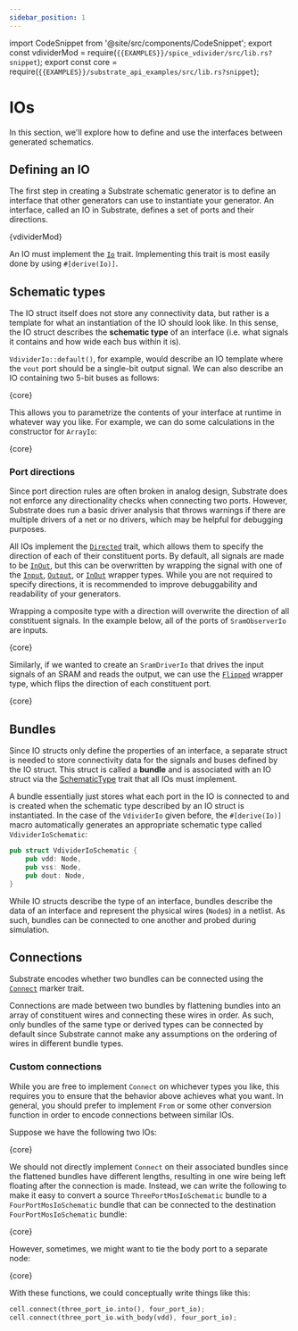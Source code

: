 ```yaml
---
sidebar_position: 1
---
```


import CodeSnippet from '@site/src/components/CodeSnippet';
export const vdividerMod = require(`{{EXAMPLES}}/spice_vdivider/src/lib.rs?snippet`);
export const core = require(`{{EXAMPLES}}/substrate_api_examples/src/lib.rs?snippet`);

# IOs

In this section, we'll explore how to define and use the interfaces between generated schematics.

## Defining an IO

The first step in creating a Substrate schematic generator is to define an interface that other generators can use to instantiate your generator. An interface, called an IO in Substrate, defines a set of ports and their directions.

<CodeSnippet language="rust" snippet="vdivider-io">{vdividerMod}</CodeSnippet>

An IO must implement the [`Io`](https://api.substratelabs.io/substrate/io/trait.Io.html) trait. Implementing this trait is most easily done by using `#[derive(Io)]`.

## Schematic types

The IO struct itself does not store any connectivity data, but rather is a template for what an instantiation of the IO should look like. In this sense, the IO struct describes the **schematic type** of an interface (i.e. what signals it contains and how wide each bus within it is).

`VdividerIo::default()`, for example, would describe an IO template where the `vout` port should be a single-bit output signal. We can also describe an IO containing two 5-bit buses as follows:

<CodeSnippet language="rust" snippet="array-io">{core}</CodeSnippet>

This allows you to parametrize the contents of your interface at runtime in whatever way you like. For example, we can do some calculations in the constructor for `ArrayIo`:

<CodeSnippet language="rust" snippet="array-io-constructor">{core}</CodeSnippet>

### Port directions

Since port direction rules are often broken in analog design, Substrate does not enforce any directionality checks when connecting two ports. However, Substrate does run a basic driver analysis that throws warnings if there are multiple drivers of a net or no drivers, which may be helpful for debugging purposes.

All IOs implement the [`Directed`](https://api.substratelabs.io/substrate/io/trait.Directed.html) trait,
which allows them to specify the direction of each of their constituent ports. By default, all
signals are made to be [`InOut`](https://api.substratelabs.io/substrate/io/enum.Direction.html#variant.InOut),
but this can be overwritten by wrapping the signal with one of the
[`Input`](https://api.substratelabs.io/substrate/io/struct.Input.html),
[`Output`](https://api.substratelabs.io/substrate/io/struct.Output.html), or
[`InOut`](https://api.substratelabs.io/substrate/io/struct.InOut.html) wrapper types.
While you are not required to specify directions, it is recommended to improve debuggability and
readability of your generators.

Wrapping a composite type with a direction will overwrite the direction of all constituent signals.
In the example below, all of the ports of `SramObserverIo` are inputs.

<CodeSnippet language="rust" snippet="sram-io">{core}</CodeSnippet>

Similarly, if we wanted to create an `SramDriverIo` that drives the input signals of an SRAM and reads the output, we can use the [`Flipped`](https://api.substratelabs.io/substrate/io/struct.Flipped.html) wrapper type, which flips the direction of each constituent port.

<CodeSnippet language="rust" snippet="sram-driver-io">{core}</CodeSnippet>

## Bundles

Since IO structs only define the properties of an interface, a separate struct is needed to store
connectivity data for the signals and buses defined by the IO struct. This struct is called a
**bundle** and is associated with an IO struct via the
[SchematicType](https://api.substratelabs.io/substrate/io/trait.SchematicType.html) trait that
all IOs must implement.

A bundle essentially just stores what each port in the IO is connected to and is created when the schematic type described by an IO struct is instantiated. In the case of the `VdividerIo` given before, the `#[derive(Io)]` macro automatically generates an appropriate schematic type called `VdividerIoSchematic`:

```rust
pub struct VdividerIoSchematic {
    pub vdd: Node,
    pub vss: Node,
    pub dout: Node,
}
```

While IO structs describe the type of an interface, bundles describe the data of an interface and represent the physical wires (`Node`s) in a netlist. As such, bundles can be connected to one another and probed during simulation.

## Connections

Substrate encodes whether two bundles can be connected using the [`Connect`](https://api.substratelabs.io/substrate/io/trait.Connect.html) marker trait.

Connections are made between two bundles by flattening bundles into an array of constituent wires and connecting these wires in order. As such, only bundles of the same type or derived types can be connected by default since Substrate cannot make any assumptions on the ordering of wires in different bundle types.

### Custom connections

While you are free to implement `Connect` on whichever types you like, this requires you to ensure that the behavior above achieves what you want. In general, you should prefer to implement `From` or some other conversion function in order to encode connections between similar IOs.

Suppose we have the following two IOs:

<CodeSnippet language="rust" snippet="mos-io">{core}</CodeSnippet>

We should not directly implement `Connect` on their associated bundles since the flattened bundles have different lengths, resulting in one wire being left floating after the connection is made. Instead, we can write the following to make it easy to convert a source `ThreePortMosIoSchematic` bundle to a `FourPortMosIoSchematic` bundle that can be connected to the destination `FourPortMosIoSchematic` bundle:

<CodeSnippet language="rust" snippet="mos-io-from">{core}</CodeSnippet>

However, sometimes, we might want to tie the body port to a separate node:

<CodeSnippet language="rust" snippet="mos-io-body">{core}</CodeSnippet>

With these functions, we could conceptually write things like this:

```rust
cell.connect(three_port_io.into(), four_port_io);
cell.connect(three_port_io.with_body(vdd), four_port_io);
```
